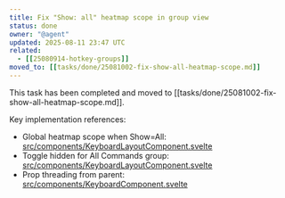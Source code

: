 ```yaml
---
title: Fix "Show: all" heatmap scope in group view
status: done
owner: "@agent"
updated: 2025-08-11 23:47 UTC
related:
  - [[25080914-hotkey-groups]]
moved_to: [[tasks/done/25081002-fix-show-all-heatmap-scope.md]]
---
```


This task has been completed and moved to [[tasks/done/25081002-fix-show-all-heatmap-scope.md]].

Key implementation references:

- Global heatmap scope when Show=All: [src/components/KeyboardLayoutComponent.svelte](src/components/KeyboardLayoutComponent.svelte:50)
- Toggle hidden for All Commands group: [src/components/KeyboardLayoutComponent.svelte](src/components/KeyboardLayoutComponent.svelte:121)
- Prop threading from parent: [src/components/KeyboardComponent.svelte](src/components/KeyboardComponent.svelte:281)

